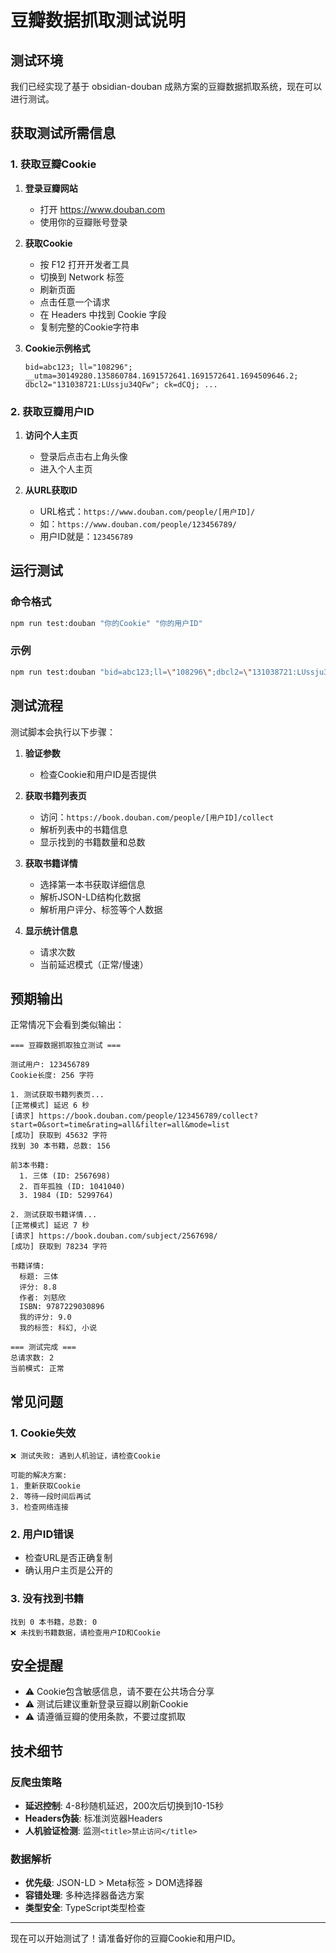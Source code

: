 # 豆瓣数据抓取测试说明

## 测试环境

我们已经实现了基于 obsidian-douban 成熟方案的豆瓣数据抓取系统，现在可以进行测试。

## 获取测试所需信息

### 1. 获取豆瓣Cookie

1. **登录豆瓣网站**
   - 打开 https://www.douban.com
   - 使用你的豆瓣账号登录

2. **获取Cookie**
   - 按 F12 打开开发者工具
   - 切换到 Network 标签
   - 刷新页面
   - 点击任意一个请求
   - 在 Headers 中找到 Cookie 字段
   - 复制完整的Cookie字符串

3. **Cookie示例格式**
   ```
   bid=abc123; ll="108296"; __utma=30149280.135860784.1691572641.1691572641.1694509646.2; dbcl2="131038721:LUssju34QFw"; ck=dCQj; ...
   ```

### 2. 获取豆瓣用户ID

1. **访问个人主页**
   - 登录后点击右上角头像
   - 进入个人主页

2. **从URL获取ID**
   - URL格式：`https://www.douban.com/people/[用户ID]/`
   - 如：`https://www.douban.com/people/123456789/`
   - 用户ID就是：`123456789`

## 运行测试

### 命令格式
```bash
npm run test:douban "你的Cookie" "你的用户ID"
```

### 示例
```bash
npm run test:douban "bid=abc123;ll=\"108296\";dbcl2=\"131038721:LUssju34QFw\";ck=dCQj" "123456789"
```

## 测试流程

测试脚本会执行以下步骤：

1. **验证参数**
   - 检查Cookie和用户ID是否提供

2. **获取书籍列表页**
   - 访问：`https://book.douban.com/people/[用户ID]/collect`
   - 解析列表中的书籍信息
   - 显示找到的书籍数量和总数

3. **获取书籍详情**
   - 选择第一本书获取详细信息
   - 解析JSON-LD结构化数据
   - 解析用户评分、标签等个人数据

4. **显示统计信息**
   - 请求次数
   - 当前延迟模式（正常/慢速）

## 预期输出

正常情况下会看到类似输出：

```
=== 豆瓣数据抓取独立测试 ===

测试用户: 123456789
Cookie长度: 256 字符

1. 测试获取书籍列表页...
[正常模式] 延迟 6 秒
[请求] https://book.douban.com/people/123456789/collect?start=0&sort=time&rating=all&filter=all&mode=list
[成功] 获取到 45632 字符
找到 30 本书籍，总数: 156

前3本书籍:
  1. 三体 (ID: 2567698)
  2. 百年孤独 (ID: 1041040)  
  3. 1984 (ID: 5299764)

2. 测试获取书籍详情...
[正常模式] 延迟 7 秒
[请求] https://book.douban.com/subject/2567698/
[成功] 获取到 78234 字符

书籍详情:
  标题: 三体
  评分: 8.8
  作者: 刘慈欣
  ISBN: 9787229030896
  我的评分: 9.0
  我的标签: 科幻, 小说

=== 测试完成 ===
总请求数: 2
当前模式: 正常
```

## 常见问题

### 1. Cookie失效
```
❌ 测试失败: 遇到人机验证，请检查Cookie

可能的解决方案:
1. 重新获取Cookie
2. 等待一段时间后再试
3. 检查网络连接
```

### 2. 用户ID错误
- 检查URL是否正确复制
- 确认用户主页是公开的

### 3. 没有找到书籍
```
找到 0 本书籍，总数: 0
❌ 未找到书籍数据，请检查用户ID和Cookie
```

## 安全提醒

- ⚠️ Cookie包含敏感信息，请不要在公共场合分享
- ⚠️ 测试后建议重新登录豆瓣以刷新Cookie
- ⚠️ 请遵循豆瓣的使用条款，不要过度抓取

## 技术细节

### 反爬虫策略
- **延迟控制**: 4-8秒随机延迟，200次后切换到10-15秒
- **Headers伪装**: 标准浏览器Headers
- **人机验证检测**: 监测`<title>禁止访问</title>`

### 数据解析
- **优先级**: JSON-LD > Meta标签 > DOM选择器
- **容错处理**: 多种选择器备选方案
- **类型安全**: TypeScript类型检查

---

现在可以开始测试了！请准备好你的豆瓣Cookie和用户ID。